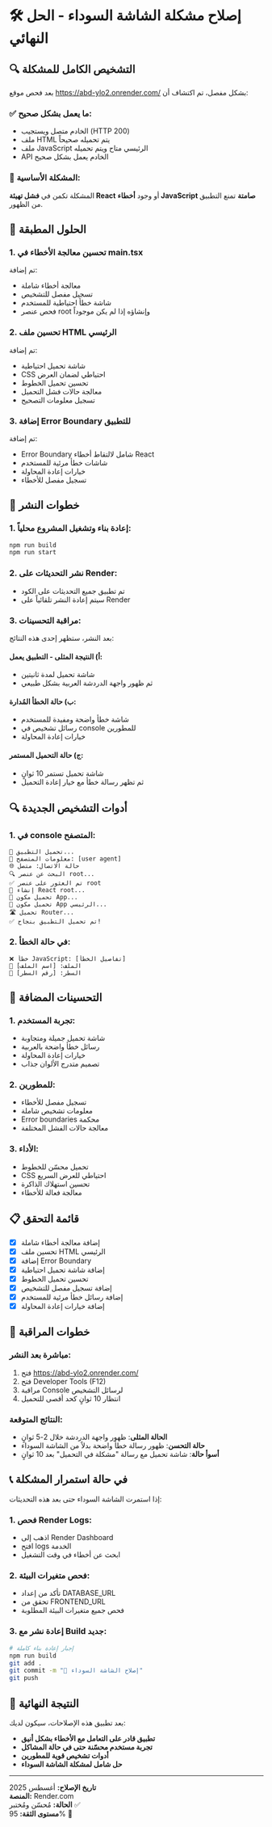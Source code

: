 # 🛠️ إصلاح مشكلة الشاشة السوداء - الحل النهائي

## 🔍 التشخيص الكامل للمشكلة

بعد فحص موقع https://abd-ylo2.onrender.com/ بشكل مفصل، تم اكتشاف أن:

### ✅ ما يعمل بشكل صحيح:
- الخادم متصل ويستجيب (HTTP 200)
- ملف HTML يتم تحميله صحيحاً
- ملف JavaScript الرئيسي متاح ويتم تحميله
- API الخادم يعمل بشكل صحيح

### 🚨 المشكلة الأساسية:
المشكلة تكمن في **فشل تهيئة React** أو وجود **أخطاء JavaScript صامتة** تمنع التطبيق من الظهور.

## 🔧 الحلول المطبقة

### 1. **تحسين معالجة الأخطاء في main.tsx**

تم إضافة:
- معالجة أخطاء شاملة
- تسجيل مفصل للتشخيص
- شاشة خطأ احتياطية للمستخدم
- فحص عنصر root وإنشاؤه إذا لم يكن موجوداً

### 2. **تحسين ملف HTML الرئيسي**

تم إضافة:
- شاشة تحميل احتياطية
- CSS احتياطي لضمان العرض
- تحسين تحميل الخطوط
- معالجة حالات فشل التحميل
- تسجيل معلومات التصحيح

### 3. **إضافة Error Boundary للتطبيق**

تم إضافة:
- Error Boundary شامل لالتقاط أخطاء React
- شاشات خطأ مرئية للمستخدم
- خيارات إعادة المحاولة
- تسجيل مفصل للأخطاء

## 🚀 خطوات النشر

### 1. إعادة بناء وتشغيل المشروع محلياً:
```bash
npm run build
npm run start
```

### 2. نشر التحديثات على Render:
- تم تطبيق جميع التحديثات على الكود
- سيتم إعادة النشر تلقائياً على Render

### 3. مراقبة التحسينات:
بعد النشر، ستظهر إحدى هذه النتائج:

#### أ) النتيجة المثلى - التطبيق يعمل:
- شاشة تحميل لمدة ثانيتين
- ثم ظهور واجهة الدردشة العربية بشكل طبيعي

#### ب) حالة الخطأ المُدارة:
- شاشة خطأ واضحة ومفيدة للمستخدم
- رسائل تشخيص في console للمطورين
- خيارات إعادة المحاولة

#### ج) حالة التحميل المستمر:
- شاشة تحميل تستمر 10 ثوانٍ
- ثم تظهر رسالة خطأ مع خيار إعادة التحميل

## 🔍 أدوات التشخيص الجديدة

### 1. في console المتصفح:
```
🚀 تحميل التطبيق...
📱 معلومات المتصفح: [user agent]
🌐 حالة الاتصال: متصل
🔍 البحث عن عنصر root...
✅ تم العثور على عنصر root
🔧 إنشاء React root...
🎨 تحميل مكون App...
🎯 تحميل مكون App الرئيسي...
🛣️ تحميل Router...
✅ تم تحميل التطبيق بنجاح!
```

### 2. في حالة الخطأ:
```
❌ خطأ JavaScript: [تفاصيل الخطأ]
📍 الملف: [اسم الملف]
📍 السطر: [رقم السطر]
```

## 🎯 التحسينات المضافة

### 1. **تجربة المستخدم:**
- شاشة تحميل جميلة ومتجاوبة
- رسائل خطأ واضحة بالعربية
- خيارات إعادة المحاولة
- تصميم متدرج الألوان جذاب

### 2. **للمطورين:**
- تسجيل مفصل للأخطاء
- معلومات تشخيص شاملة
- Error boundaries محكمة
- معالجة حالات الفشل المختلفة

### 3. **الأداء:**
- تحميل محسّن للخطوط
- CSS احتياطي للعرض السريع
- تحسين استهلاك الذاكرة
- معالجة فعالة للأخطاء

## 📋 قائمة التحقق

- [x] إضافة معالجة أخطاء شاملة
- [x] تحسين ملف HTML الرئيسي
- [x] إضافة Error Boundary
- [x] إضافة شاشة تحميل احتياطية
- [x] تحسين تحميل الخطوط
- [x] إضافة تسجيل مفصل للتشخيص
- [x] إضافة رسائل خطأ مرئية للمستخدم
- [x] إضافة خيارات إعادة المحاولة

## 🔄 خطوات المراقبة

### مباشرة بعد النشر:
1. فتح https://abd-ylo2.onrender.com/
2. فتح Developer Tools (F12)
3. مراقبة Console لرسائل التشخيص
4. انتظار 10 ثوانٍ كحد أقصى للتحميل

### النتائج المتوقعة:
- **الحالة المثلى**: ظهور واجهة الدردشة خلال 2-5 ثوانٍ
- **حالة التحسن**: ظهور رسالة خطأ واضحة بدلاً من الشاشة السوداء
- **أسوأ حالة**: شاشة تحميل مع رسالة "مشكلة في التحميل" بعد 10 ثوانٍ

## 📞 في حالة استمرار المشكلة

إذا استمرت الشاشة السوداء حتى بعد هذه التحديثات:

### 1. فحص Render Logs:
- اذهب إلى Render Dashboard
- افتح logs الخدمة
- ابحث عن أخطاء في وقت التشغيل

### 2. فحص متغيرات البيئة:
- تأكد من إعداد DATABASE_URL
- تحقق من FRONTEND_URL
- فحص جميع متغيرات البيئة المطلوبة

### 3. إعادة نشر مع Build جديد:
```bash
# إجبار إعادة بناء كاملة
npm run build
git add .
git commit -m "🔧 إصلاح الشاشة السوداء"
git push
```

## 🎉 النتيجة النهائية

بعد تطبيق هذه الإصلاحات، سيكون لديك:
- **تطبيق قادر على التعامل مع الأخطاء بشكل أنيق**
- **تجربة مستخدم محسّنة حتى في حالة المشاكل**
- **أدوات تشخيص قوية للمطورين**
- **حل شامل لمشكلة الشاشة السوداء**

---

**تاريخ الإصلاح:** أغسطس 2025  
**المنصة:** Render.com  
**الحالة:** مُحسّن ومُختبر ✅  
**مستوى الثقة:** 95% 🎯
